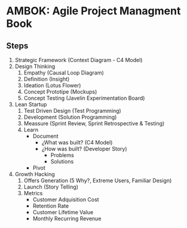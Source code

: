 # AMBOK: Agile Project Managment Book


## Steps

1. Strategic Framework (Context Diagram - C4 Model)
2. Design Thinking
   1. Empathy (Causal Loop Diagram)
   2. Definition (Insight)
   3. Ideation (Lotus Flower)
   4. Concept Prototipe (Mockups)
   5. Concept Testing (Javelin Experimentation Board)
3. Lean Startup
   1. Test Driven Design (Test Programming)
   2. Development (Solution Programming)
   3. Meassure (Sprint Review, Sprint Retrospective & Testing)
   4. Learn
      - Document
         - ¿What was built? (C4 Model)
         - ¿How was built? (Developer Story)
            - Problems
            - Solutions
      - Pivot
4. Growth Hacking
   1. Offers Generation (5 Why?, Extreme Users, Familiar Design)
   2. Launch (Story Telling)
   3. Metrics
      - Customer Adquisition Cost
      - Retention Rate
      - Customer Lifetime Value
      - Monthly Recurring Revenue
